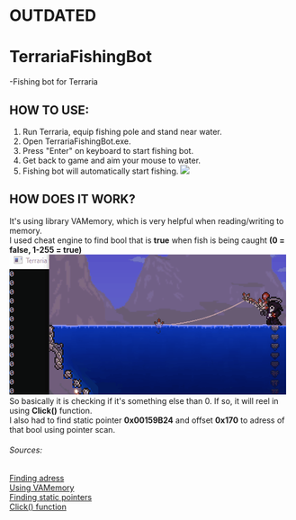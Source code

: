# **OUTDATED**
# TerrariaFishingBot
  -Fishing bot for Terraria

## HOW TO USE:
1. Run Terraria, equip fishing pole and stand near water.
2. Open TerrariaFishingBot.exe.
3. Press "Enter" on keyboard to start fishing bot.
4. Get back to game and aim your mouse to water.
5. Fishing bot will automatically start fishing.
![](example.gif)


## HOW DOES IT WORK?
It's using library VAMemory, which is very helpful when reading/writing to memory.    
I used cheat engine to find bool that is **true** when fish is being caught **(0 = false, 1-255 = true)**  
![](example2.gif)  
So basically it is checking if it's something else than 0. If so, it will reel in using **Click()** function.  
I also had to find static pointer **0x00159B24** and offset **0x170** to adress of that bool using pointer scan.  
###### Sources:  
[Finding adress](https://www.cheatengine.org/forum/viewtopic.php?t=566966&sid=f8cfe7574a6bde4704b2a63979c0b7d6)  
[Using VAMemory](https://www.youtube.com/watch?v=JubDctjYb_Q&t)  
[Finding static pointers](https://www.youtube.com/watch?v=We3iuurMSVM&t)  
[Click() function](https://gamedev.stackexchange.com/questions/19906/how-do-i-simulate-the-mouse-and-keyboard-using-c-or-c)
